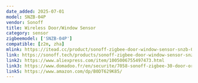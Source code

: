 ```yaml
---
date_added: 2025-07-01
model: SNZB-04P
vendor: Sonoff
title: Wireless Door/Window Sensor
category: sensor
zigbeemodel: ['SNZB-04P']
compatible: [z2m, zha]
mlink: https://itead.cc/product/sonoff-zigbee-door-window-sensor-snzb-04p/
link: https://sonoff.tech/products/sonoff-zigbee-door-window-sensor-snzb-04p
link2: https://www.aliexpress.com/item/1005006755497473.html
link3: https://www.domadoo.fr/en/securite/7058-sonoff-zigbee-30-door-or-window-sensor-snzb-04p.html
link5: https://www.amazon.com/dp/B0DT629K85/
---
```

